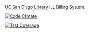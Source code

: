 [UC San Diego Library](http://libraries.ucsd.edu/ "UC San Diego Library") ILL Billing System.

[![Code Climate](https://codeclimate.com/repos/559aaef8e30ba06bfd0001d9/badges/c7609d3879a4d9b01db0/gpa.svg)](https://codeclimate.com/repos/559aaef8e30ba06bfd0001d9/feed)

[![Test Coverage](https://codeclimate.com/repos/559aaef8e30ba06bfd0001d9/badges/c7609d3879a4d9b01db0/coverage.svg)](https://codeclimate.com/repos/559aaef8e30ba06bfd0001d9/coverage)
